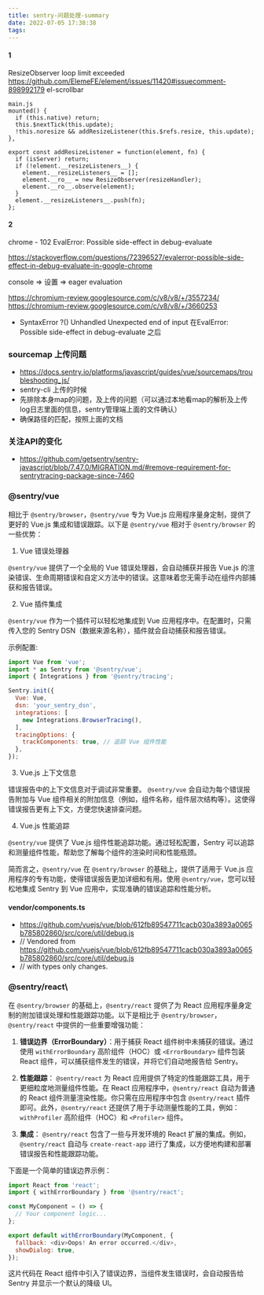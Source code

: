 ```yaml
---
title: sentry-问题处理-summary
date: 2022-07-05 17:38:38
tags:
---
```

#### 1
ResizeObserver loop limit exceeded
https://github.com/ElemeFE/element/issues/11420#issuecomment-898992179
el-scrollbar
```
main.js
mounted() {
  if (this.native) return;
  this.$nextTick(this.update);
  !this.noresize && addResizeListener(this.$refs.resize, this.update);
},

export const addResizeListener = function(element, fn) {
  if (isServer) return;
  if (!element.__resizeListeners__) {
    element.__resizeListeners__ = [];
    element.__ro__ = new ResizeObserver(resizeHandler);
    element.__ro__.observe(element);
  }
  element.__resizeListeners__.push(fn);
};
```
#### 2
chrome - 102
EvalError: Possible side-effect in debug-evaluate

https://stackoverflow.com/questions/72396527/evalerror-possible-side-effect-in-debug-evaluate-in-google-chrome

console => 设置 => eager evaluation

https://chromium-review.googlesource.com/c/v8/v8/+/3557234/
https://chromium-review.googlesource.com/c/v8/v8/+/3660253


- SyntaxError ?(<unknown module>)
Unhandled
Unexpected end of input
在EvalError: Possible side-effect in debug-evaluate 之后


### sourcemap 上传问题
- https://docs.sentry.io/platforms/javascript/guides/vue/sourcemaps/troubleshooting_js/
- sentry-cli 上传的时候
- 先排除本身map的问题，及上传的问题（可以通过本地看map的解析及上传log日志里面的信息，sentry管理端上面的文件确认）
- 确保路径的匹配，按照上面的文档

### 关注API的变化
- https://github.com/getsentry/sentry-javascript/blob/7.47.0/MIGRATION.md/#remove-requirement-for-sentrytracing-package-since-7460

### @sentry/vue
相比于 `@sentry/browser`，`@sentry/vue` 专为 Vue.js 应用程序量身定制，提供了更好的 Vue.js 集成和错误跟踪。以下是 `@sentry/vue` 相对于 `@sentry/browser` 的一些优势：

1. Vue 错误处理器

`@sentry/vue` 提供了一个全局的 Vue 错误处理器，会自动捕获并报告 Vue.js 的渲染错误、生命周期错误和自定义方法中的错误。这意味着您无需手动在组件内部捕获和报告错误。

2. Vue 插件集成

`@sentry/vue` 作为一个插件可以轻松地集成到 Vue 应用程序中。在配置时，只需传入您的 Sentry DSN（数据来源名称），插件就会自动捕获和报告错误。

示例配置:

```javascript
import Vue from 'vue';
import * as Sentry from '@sentry/vue';
import { Integrations } from '@sentry/tracing';

Sentry.init({
  Vue: Vue,
  dsn: 'your_sentry_dsn',
  integrations: [
    new Integrations.BrowserTracing(),
  ],
  tracingOptions: {
    trackComponents: true, // 追踪 Vue 组件性能
  },
});
```

3. Vue.js 上下文信息

错误报告中的上下文信息对于调试非常重要。 `@sentry/vue` 会自动为每个错误报告附加与 Vue 组件相关的附加信息（例如，组件名称，组件层次结构等）。这使得错误报告更有上下文，方便您快速排查问题。

4. Vue.js 性能追踪

`@sentry/vue` 提供了 Vue.js 组件性能追踪功能。通过轻松配置，Sentry 可以追踪和测量组件性能，帮助您了解每个组件的渲染时间和性能瓶颈。

简而言之，`@sentry/vue` 在 `@sentry/browser` 的基础上，提供了适用于 Vue.js 应用程序的专有功能，使得错误报告更加详细和有用。使用 `@sentry/vue`，您可以轻松地集成 Sentry 到 Vue 应用中，实现准确的错误追踪和性能分析。

#### vendor/components.ts
- https://github.com/vuejs/vue/blob/612fb89547711cacb030a3893a0065b785802860/src/core/util/debug.js
- // Vendored from https://github.com/vuejs/vue/blob/612fb89547711cacb030a3893a0065b785802860/src/core/util/debug.js
- // with types only changes.


### @sentry/react\
在 `@sentry/browser` 的基础上，`@sentry/react` 提供了为 React 应用程序量身定制的附加错误处理和性能跟踪功能。以下是相比于 `@sentry/browser`，`@sentry/react` 中提供的一些重要增强功能：

1. **错误边界（ErrorBoundary）**：用于捕获 React 组件树中未捕获的错误。通过使用 `withErrorBoundary` 高阶组件（HOC）或 `<ErrorBoundary>` 组件包装 React 组件，可以捕获组件发生的错误，并将它们自动地报告给 Sentry。

2. **性能跟踪**： `@sentry/react` 为 React 应用提供了特定的性能跟踪工具，用于更细粒度地测量组件性能。在 React 应用程序中，`@sentry/react` 自动为普通的 React 组件测量渲染性能。你只需在应用程序中包含 `@sentry/react` 插件即可。此外，`@sentry/react` 还提供了用于手动测量性能的工具，例如：`withProfiler` 高阶组件（HOC）和 `<Profiler>` 组件。

3. **集成**： `@sentry/react` 包含了一些与开发环境的 React 扩展的集成。例如，`@sentry/react` 自动与 `create-react-app` 进行了集成，以方便地构建和部署错误报告和性能跟踪功能。

下面是一个简单的错误边界示例：

```javascript
import React from 'react';
import { withErrorBoundary } from '@sentry/react';

const MyComponent = () => {
  // Your component logic...
};

export default withErrorBoundary(MyComponent, {
  fallback: <div>Oops! An error occurred.</div>,
  showDialog: true,
});
```

这片代码在 React 组件中引入了错误边界，当组件发生错误时，会自动报告给 Sentry 并显示一个默认的降级 UI。